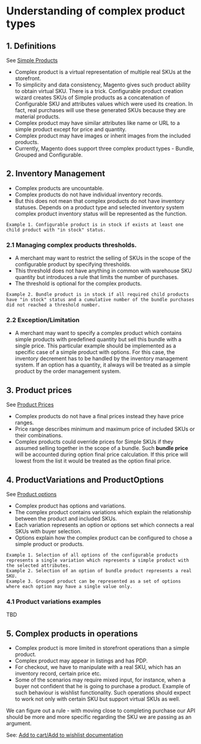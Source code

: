 # Understanding of complex product types

## 1. Definitions
See [Simple Products](simple-products.md)
* Complex product is a virtual representation of multiple real SKUs at the storefront.
* To simplicity and data consistency, Magento gives such product ability to obtain virtual SKU.
There is a trick.
Configurable product creation wizard creates SKUs of Simple products as a concatenation of Configurable SKU and attributes values which were used its creation.
In fact, real purchases will use these generated SKUs because they are material products.
* Complex product may have similar attributes like name or URL to a simple product except for price and quantity.
* Complex product may have images or inherit images from the included products. 
* Currently, Magento does support three complex product types - Bundle, Grouped and Configurable.

## 2. Inventory Management

* Complex products are uncountable.
* Complex products do not have individual inventory records.
* But this does not mean that complex products do not have inventory statuses.
Depends on a product type and selected inventory system complex product inventory status will be represented as the function.

```
Example 1. Configurable product is in stock if exists at least one child product with "in stock" status.
```

### 2.1 Managing complex products thresholds.
* A merchant may want to restrict the selling of SKUs in the scope of the configurable product by specifying thresholds.
* This threshold does not have anything in common with warehouse SKU quantity but introduces a rule that limits the number of purchases.
* The threshold is optional for the complex products.

```
Example 2. Bundle product is in stock if all required child products have "in stock" status and a cumulative number of the bundle purchases did not reached a threshold number.
```

### 2.2 Exception/Limitation

* A merchant may want to specify a complex product which contains simple products with predefined quantity but sell this bundle with a single price.
This particular example should be implemented as a specific case of a simple product with options.  For this case, the inventory decrement has to be handled by the inventory management system. If an option has a quantity,
it always will be treated as a simple product by the order management system.

## 3. Product prices
See [Product Prices](products-prices.md)

* Complex products do not have a final prices instead they have price ranges.
* Price range describes minimum and maximum price of included SKUs or their combinations.
* Complex products could override prices for Simple SKUs if they assumed selling together in the scope of a bundle.
Such __bundle price__ will be accounted during option final price calculation.
If this price will lowest from the list it would be treated as the option final price.

## 4. ProductVariations and ProductOptions
See [Product options](product-options.md)

* Complex product has options and variations.
* The complex product contains variations which explain the relationship between the product and included SKUs.
* Each variation represents an option or options set which connects a real SKUs with buyer selection.
* Options explain how the complex product can be configured to chose a simple product or products.

```
Example 1. Selection of all options of the configurable products represents a single variation which represents a simple product with the selected attributes.
Example 2. Selection of an option of bundle product represents a real SKU.
Example 3. Grouped product can be represented as a set of options where each option may have a single value only.
```

### 4.1 Product variations examples

TBD

## 5. Complex products in operations

* Complex product is more limited in storefront operations than a simple product.
* Complex product may appear in listings and has PDP.
* For checkout, we have to manipulate with a real SKU, which has an inventory record, certain price etc.
* Some of the scenarios may require mixed input, for instance, when a buyer not confident that he is going to purchase a product.
Example of such behaviour is wishlist functionality.
Such operations should expect to work not only with certain SKU but support virtual SKUs as well.

We can figure out a rule - with moving close to completing purchase our API should be more and more specific regarding the SKU we are passing as an argument.

See: [Add to cart/Add to wishlist documentation]()